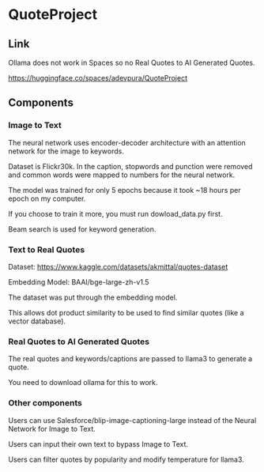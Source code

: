 # QuoteProject

## Link

Ollama does not work in Spaces so no Real Quotes to AI Generated Quotes.

https://huggingface.co/spaces/adevpura/QuoteProject

## Components

### Image to Text

The neural network uses encoder-decoder architecture with an attention network for the image to keywords.

Dataset is Flickr30k. In the caption, stopwords and punction were removed and common words were mapped to numbers for the neural network.

The model was trained for only 5 epochs because it took ~18 hours per epoch on my computer.

If you choose to train it more, you must run dowload_data.py first.

Beam search is used for keyword generation.

### Text to Real Quotes

Dataset: https://www.kaggle.com/datasets/akmittal/quotes-dataset

Embedding Model: BAAI/bge-large-zh-v1.5

The dataset was put through the embedding model.

This allows dot product similarity to be used to find similar quotes (like a vector database).

### Real Quotes to AI Generated Quotes

The real quotes and keywords/captions are passed to llama3 to generate a quote.

You need to download ollama for this to work.

### Other components

Users can use Salesforce/blip-image-captioning-large instead of the Neural Network for Image to Text.

Users can input their own text to bypass Image to Text.

Users can filter quotes by popularity and modify temperature for llama3.


